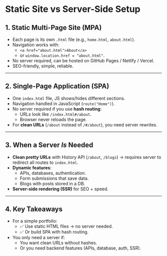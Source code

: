 # Static Site vs Server-Side Setup

## 1. Static Multi-Page Site (MPA)
- Each page is its own `.html` file (e.g., `home.html`, `about.html`).
- Navigation works with:
  - `<a href="about.html">About</a>`  
  - or `window.location.href = "about.html"`.
- No server required, can be hosted on GitHub Pages / Netlify / Vercel.
- SEO-friendly, simple, reliable.

---

## 2. Single-Page Application (SPA)
- One `index.html` file, JS shows/hides different sections.
- Navigation handled in JavaScript (`route("Home")`).
- No server required if you use **hash routing**:
  - URLs look like `/index.html#/about`.
  - Browser never reloads the page.
- For **clean URLs** (`/about` instead of `/#/about`), you need server rewrites.

---

## 3. When a Server *Is* Needed
- **Clean pretty URLs** with History API (`/about`, `/blogs`) → requires server to redirect all routes to `index.html`.
- **Dynamic features**:
  - APIs, databases, authentication.
  - Form submissions that save data.
  - Blogs with posts stored in a DB.
- **Server-side rendering (SSR)** for SEO + speed.

---

## 4. Key Takeaways
- For a simple portfolio:  
  - ✅ Use static HTML files → no server needed.  
  - ✅ Or build SPA with hash routing.  
- You only need a server if:  
  - You want clean URLs without hashes.  
  - Or you need backend features (APIs, database, auth, SSR).
